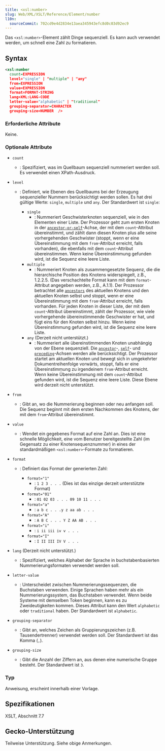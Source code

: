 ```yaml
---
title: <xsl:number>
slug: Web/XML/XSLT/Reference/Element/number
l10n:
  sourceCommit: 702cd9e4d2834e13aea345943efc8d0c03d92ec9
---
```


Das `<xsl:number>`-Element zählt Dinge sequenziell. Es kann auch verwendet werden, um schnell eine Zahl zu formatieren.

## Syntax

```xml
<xsl:number
  count=EXPRESSION
  level="single" | "multiple" | "any"
  from=EXPRESSION
  value=EXPRESSION
  format=FORMAT-STRING
  lang=XML:LANG-CODE
  letter-value="alphabetic" | "traditional"
  grouping-separator=CHARACTER
  grouping-size=NUMBER  />
```

### Erforderliche Attribute

Keine.

### Optionale Attribute

- `count`
  - : Spezifiziert, was im Quellbaum sequenziell nummeriert werden soll. Es verwendet einen XPath-Ausdruck.
- `level`

  - : Definiert, wie Ebenen des Quellbaums bei der Erzeugung sequenzieller Nummern berücksichtigt werden sollen. Es hat drei gültige Werte: `single`, `multiple` und `any`. Der Standardwert ist `single`:

    - `single`
      - : Nummeriert Geschwisterknoten sequenziell, wie in den Elementen einer Liste. Der Prozessor geht zum ersten Knoten in der [`ancestor-or-self`](/de/docs/Web/XML/XPath/Reference/Axes#ancestor-or-self)-Achse, der mit dem `count`-Attribut übereinstimmt, und zählt dann diesen Knoten plus alle seine vorhergehenden Geschwister (stoppt, wenn er eine Übereinstimmung mit dem `from`-Attribut erreicht, falls vorhanden), die ebenfalls mit dem `count`-Attribut übereinstimmen. Wenn keine Übereinstimmung gefunden wird, ist die Sequenz eine leere Liste.
    - `multiple`
      - : Nummeriert Knoten als zusammengesetzte Sequenz, die die hierarchische Position des Knotens widerspiegelt, z.B., 1.2.2.5. (Das verschachtelte Format kann mit dem `format`-Attribut angegeben werden, z.B., A.1.1). Der Prozessor betrachtet alle [`ancestors`](/de/docs/Web/XML/XPath/Reference/Axes#ancestor) des aktuellen Knotens und den aktuellen Knoten selbst und stoppt, wenn er eine Übereinstimmung mit dem `from`-Attribut erreicht, falls vorhanden. Für jeden Knoten in dieser Liste, der mit dem `count`-Attribut übereinstimmt, zählt der Prozessor, wie viele vorhergehende übereinstimmende Geschwister er hat, und fügt eins für den Knoten selbst hinzu. Wenn keine Übereinstimmung gefunden wird, ist die Sequenz eine leere Liste.
    - `any` (Derzeit nicht unterstützt.)
      - : Nummeriert alle übereinstimmenden Knoten unabhängig von der Ebene sequenziell. Die [`ancestor`](/de/docs/Web/XML/XPath/Reference/Axes#ancestor)-, [`self`](/de/docs/Web/XML/XPath/Reference/Axes#self)- und [`preceding`](/de/docs/Web/XML/XPath/Reference/Axes#preceding)-Achsen werden alle berücksichtigt. Der Prozessor startet am aktuellen Knoten und bewegt sich in umgekehrter Dokumentreihenfolge vorwärts, stoppt, falls er eine Übereinstimmung zu irgendeinem `from`-Attribut erreicht. Wenn keine Übereinstimmung mit dem `count`-Attribut gefunden wird, ist die Sequenz eine leere Liste. Diese Ebene wird derzeit nicht unterstützt.

- `from`
  - : Gibt an, wo die Nummerierung beginnen oder neu anfangen soll. Die Sequenz beginnt mit dem ersten Nachkommen des Knotens, der mit dem `from`-Attribut übereinstimmt.
- `value`
  - : Wendet ein gegebenes Format auf eine Zahl an. Dies ist eine schnelle Möglichkeit, eine vom Benutzer bereitgestellte Zahl (im Gegensatz zu einer Knotensequenznummer) in eines der standardmäßigen `<xsl:number>`-Formate zu formatieren.
- `format`

  - : Definiert das Format der generierten Zahl:

    - `format="1"`
      - : `1 2 3 . . .` (Dies ist das einzige derzeit unterstützte Format)
    - `format="01"`
      - : `01 02 03 . . . 09 10 11 . . .`
    - `format="a"`
      - : `a b c . . .y z aa ab . . .`
    - `format="A"`
      - : `A B C . . . Y Z AA AB . . .`
    - `format="i"`
      - : `i ii iii iv v . . .`
    - `format="I"`
      - : `I II III IV V . . .`

- `lang` (Derzeit nicht unterstützt.)
  - : Spezifiziert, welches Alphabet der Sprache in buchstabenbasierten Nummerierungsformaten verwendet werden soll.
- `letter-value`
  - : Unterscheidet zwischen Nummerierungssequenzen, die Buchstaben verwenden. Einige Sprachen haben mehr als ein Nummerierungssystem, das Buchstaben verwendet. Wenn beide Systeme mit demselben Token beginnen, kann es zu Zweideutigkeiten kommen. Dieses Attribut kann den Wert `alphabetic` oder `traditional` haben. Der Standardwert ist `alphabetic`.
- `grouping-separator`
  - : Gibt an, welches Zeichen als Gruppierungszeichen (z.B. Tausendertrenner) verwendet werden soll. Der Standardwert ist das Komma (`,`).
- `grouping-size`
  - : Gibt die Anzahl der Ziffern an, aus denen eine numerische Gruppe besteht. Der Standardwert ist `3`.

### Typ

Anweisung, erscheint innerhalb einer Vorlage.

## Spezifikationen

XSLT, Abschnitt 7.7

## Gecko-Unterstützung

Teilweise Unterstützung. Siehe obige Anmerkungen.
